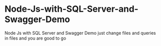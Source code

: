 # Node-Js-with-SQL-Server-and-Swagger-Demo
Node Js with SQL Server and Swagger Demo just change files and queries in files and you are good to go 
